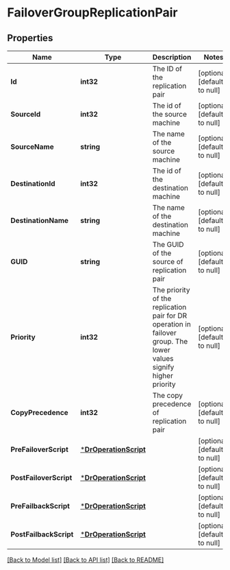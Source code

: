 # FailoverGroupReplicationPair

## Properties
Name | Type | Description | Notes
------------ | ------------- | ------------- | -------------
**Id** | **int32** | The ID of the replication pair | [optional] [default to null]
**SourceId** | **int32** | The id of the source machine | [optional] [default to null]
**SourceName** | **string** | The name of the source machine | [optional] [default to null]
**DestinationId** | **int32** | The id of the destination machine | [optional] [default to null]
**DestinationName** | **string** | The name of the destination machine | [optional] [default to null]
**GUID** | **string** | The GUID of the source of replication pair | [optional] [default to null]
**Priority** | **int32** | The priority of the replication pair for DR operation in failover group. The lower values signify higher priority | [optional] [default to null]
**CopyPrecedence** | **int32** | The copy precedence of replication pair | [optional] [default to null]
**PreFailoverScript** | [***DrOperationScript**](DROperationScript.md) |  | [optional] [default to null]
**PostFailoverScript** | [***DrOperationScript**](DROperationScript.md) |  | [optional] [default to null]
**PreFailbackScript** | [***DrOperationScript**](DROperationScript.md) |  | [optional] [default to null]
**PostFailbackScript** | [***DrOperationScript**](DROperationScript.md) |  | [optional] [default to null]

[[Back to Model list]](../README.md#documentation-for-models) [[Back to API list]](../README.md#documentation-for-api-endpoints) [[Back to README]](../README.md)

